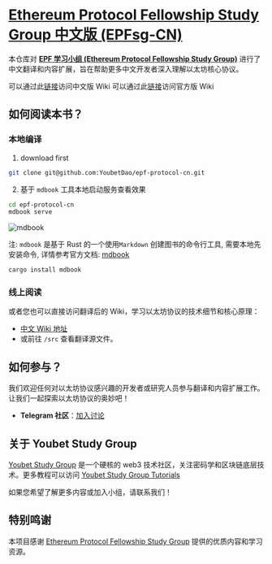 # [Ethereum Protocol Fellowship Study Group 中文版 (EPFsg-CN)](https://youbetdao.github.io/epf-protocol-cn/)

本仓库对 **[EPF 学习小组 (Ethereum Protocol Fellowship Study Group)](https://github.com/eth-protocol-fellows/protocol-studies)** 进行了中文翻译和内容扩展，旨在帮助更多中文开发者深入理解以太坊核心协议。

可以通过此[链接](https://youbetdao.github.io/epf-protocol-cn/)访问中文版 Wiki
可以通过此[链接](https://epf.wiki/#/README?id=protocol-wiki)访问官方版 Wiki 

## 如何阅读本书？

### 本地编译
1. download first
```bash
git clone git@github.com:YoubetDao/epf-protocol-cn.git
```
2. 基于 `mdbook` 工具本地启动服务查看效果
```bash
cd epf-protocol-cn
mdbook serve 
```
 ![mdbook](https://3bcaf57.webp.li/myblog/mdbook1.png)
 
注:  `mdbook` 是基于 Rust 的一个使用`Markdown` 创建图书的命令行工具, 需要本地先安装命令, 详情参考官方文档: [mdbook](https://rust-lang.github.io/mdBook/)
 ```bash
 cargo install mdbook
 ```

### 线上阅读
或者您也可以直接访问翻译后的 Wiki，学习以太坊协议的技术细节和核心原理：

- [中文 Wiki 地址](https://youbetdao.github.io/epf-protocol-cn/)
- 或前往 `/src` 查看翻译源文件。


## 如何参与？

我们欢迎任何对以太坊协议感兴趣的开发者或研究人员参与翻译和内容扩展工作。让我们一起探索以太坊协议的奥妙吧！

- **Telegram 社区**：[加入讨论](https://t.me/+_a-io1KqMIc5ZjQ9)

## 关于 Youbet Study Group

[Youbet Study Group](https://x.com/youbetdao) 是一个硬核的 web3 技术社区，关注密码学和区块链底层技术。更多教程可以访问 [Youbet Study Group Tutorials](https://according.work/tutorials)

如果您希望了解更多内容或加入小组，请联系我们！

## 特别鸣谢

本项目感谢 [Ethereum Protocol Fellowship Study Group](https://github.com/eth-protocol-fellows/) 提供的优质内容和学习资源。

